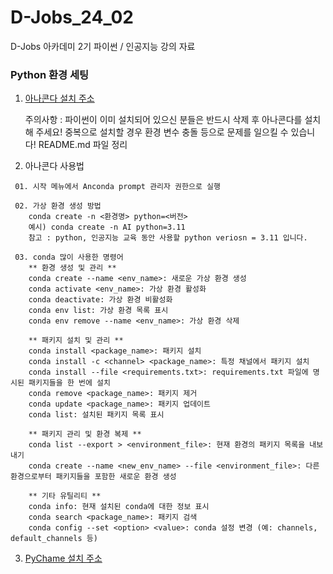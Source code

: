 # D-Jobs_24_02
D-Jobs 아카데미 2기 파이썬 / 인공지능 강의 자료 

### Python 환경 세팅 

1. [아나콘다 설치 주소](https://www.anaconda.com/download)

    주의사항 : 파이썬이 이미 설치되어 있으신 분들은 반드시 삭제 후 아나콘다를 설치 해 주세요! 중복으로 설치할 경우 환경 변수 충돌 등으로 문제를 일으킬 수 있습니다! README.md 파일 정리

2. 아나콘다 사용법 
```
 01. 시작 메뉴에서 Anconda prompt 관리자 권한으로 실행 

 02. 가상 환경 생성 방법 
    conda create -n <환경명> python=<버전>
    예시) conda create -n AI python=3.11
    참고 : python, 인공지능 교육 동안 사용할 python veriosn = 3.11 입니다.

 03. conda 많이 사용한 명령어  
    ** 환경 생성 및 관리 ** 
    conda create --name <env_name>: 새로운 가상 환경 생성
    conda activate <env_name>: 가상 환경 활성화
    conda deactivate: 가상 환경 비활성화
    conda env list: 가상 환경 목록 표시
    conda env remove --name <env_name>: 가상 환경 삭제
    
    ** 패키지 설치 및 관리 ** 
    conda install <package_name>: 패키지 설치
    conda install -c <channel> <package_name>: 특정 채널에서 패키지 설치
    conda install --file <requirements.txt>: requirements.txt 파일에 명시된 패키지들을 한 번에 설치
    conda remove <package_name>: 패키지 제거
    conda update <package_name>: 패키지 업데이트
    conda list: 설치된 패키지 목록 표시
    
    ** 패키지 관리 및 환경 복제 ** 
    conda list --export > <environment_file>: 현재 환경의 패키지 목록을 내보내기
    conda create --name <new_env_name> --file <environment_file>: 다른 환경으로부터 패키지들을 포함한 새로운 환경 생성
    
    ** 기타 유틸리티 **
    conda info: 현재 설치된 conda에 대한 정보 표시
    conda search <package_name>: 패키지 검색
    conda config --set <option> <value>: conda 설정 변경 (예: channels, default_channels 등)
```
3. [PyChame 설치 주소](https://www.jetbrains.com/ko-kr/pycharm/download/download-thanks.html?platform=windows&code=PCC)

